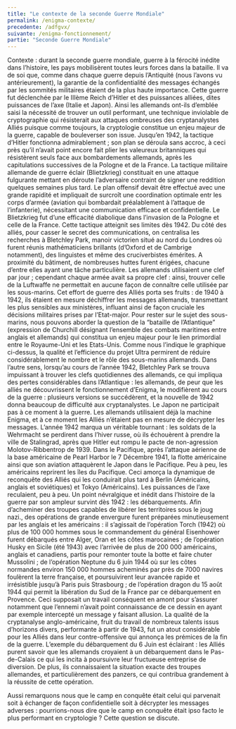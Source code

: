 ```yaml
---
title: "Le contexte de la seconde Guerre Mondiale"
permalink: /enigma-contexte/
precedente: /adfgvx/
suivante: /enigma-fonctionnement/
partie: "Seconde Guerre Mondiale"
---
```


Contexte : durant la seconde guerre mondiale, guerre à la férocité inédite dans l’histoire, les pays mobilisèrent toutes leurs forces dans la bataille. Il va de soi que, comme dans chaque guerre depuis l’Antiquité (nous l’avons vu antérieurement), la garantie de la confidentialité des messages échangés par les sommités militaires étaient de la plus haute importance. Cette guerre fut déclenchée par le IIIème Reich d’Hitler et des puissances alliées, dites puissances de l’axe (Italie et Japon). Ainsi les allemands ont-ils d’emblée saisi la nécessité de trouver un outil performant, une technique inviolable de cryptographie qui résisterait aux attaques ombreuses des cryptanalystes Alliés puisque comme toujours, la cryptologie constitue un enjeu majeur de la guerre, capable de bouleverser son issue. Jusqu’en 1942, la tactique d’Hitler fonctionna admirablement ; son plan se déroula sans accroc, à ceci près qu’il n’avait point encore fait plier les valeureux britanniques qui résistèrent seuls face aux bombardements allemands, après les capitulations successives de la Pologne et de la France. La tactique militaire allemande de guerre éclair (Blietzkrieg) constituait en une attaque fulgurante mettant en déroute l’adversaire contraint de signer une reddition quelques semaines plus tard. Le plan offensif devait être effectué avec une grande rapidité et impliquait de surcroît une coordination optimale entr les corps d’armée (aviation qui bombardait préalablement à l’attaque de l’infanterie), nécessitant une communication efficace et confidentielle. Le Blietzkrieg fut d’une efficacité diabolique dans l’invasion de la Pologne et celle de la France. Cette tactique atteignit ses limites dès 1942. Du côté des alliés, pour casser le secret des communications, on centralisa les recherches à Bletchley Park, manoir victorien situé au nord du Londres où furent réunis mathématiciens brillants (d’Oxford et de Cambrige notamment), des linguistes et même des cruciverbistes émérites. A proximité du bâtiment, de nombreuses huttes furent érigées, chacune d’entre elles ayant une tâche particulière. Les allemands utilisaient une clef par jour ; cependant chaque armée avait sa propre clef : ainsi, trouver celle de la Luftwaffe ne permettait en aucune façon de connaître celle utilisée par les sous-marins. Cet effort de guerre des Alliés porta ses fruits : de 1940 à 1942, ils étaient en mesure déchiffrer les messages allemands, transmettant les plus sensibles aux ministères, influant ainsi de façon cruciale les décisions militaires prises par l’Etat-major. Pour rester sur le sujet des sous-marins, nous pouvons aborder la question de la “bataille de l’Atlantique” (expression de Churchill désignant l’ensemble des combats maritimes entre anglais et allemands) qui constitua un enjeu majeur pour le lien primordial entre le Royaume-Uni et les Etats-Unis. Comme nous l’indique le graphique ci-dessus, la qualité et l’efficience du projet Ultra permirent de réduire considérablement le nombre et le rôle des sous-marins allemands. Dans l’autre sens, lorsqu’au cours de l’année 1942, Bletchley Park se trouva impuissant à trouver les clefs quotidiennes des allemands, ce qui impliqua des pertes considérables dans l’Atlantique : les allemands, de peur que les alliés ne découvrissent le fonctionnement d’Enigma, le modifièrent au cours de la guerre : plusieurs versions se succédèrent, et la nouvelle de 1942 donna beaucoup de difficulté aux cryptanalystes.
 Le Japon ne participait pas à ce moment à la guerre. Les allemands utilisaient déjà la machine Enigma, et à ce moment les Alliés n’étaient pas en mesure de décrypter les messages. L’année 1942 marqua un véritable tournant : les soldats de la Wehrmacht se perdirent dans l’hiver russe, où ils échouèrent à prendre la ville de Stalingrad, après que Hitler eut rompu le pacte de non-agression Molotov-Ribbentrop de 1939. Dans le Pacifique, après l’attaque aérienne de la base américaine de Pearl Harbor le 7 Décembre 1941, la flotte américaine ainsi que son aviation attaquèrent le Japon dans le Pacifique. Peu à peu, les américains reprirent les îles du Pacifique. Ceci amorça la dynamique de reconquête des Alliés qui les conduirait plus tard à Berlin (Américains, anglais et soviétiques) et Tokyo (Américains). Les puissances de l’axe reculaient, peu à peu. Un point névralgique et inédit dans l’histoire de la guerre par son ampleur survint dès 1942 : les débarquements. Afin d’acheminer des troupes capables de libérer les territoires sous le joug nazi., des opérations de grande envergure furent préparées minutieusement par les anglais et les américains : il s’agissait de l’opération Torch (1942) où plus de 100 000 hommes sous le commandement du général Eisenhower furent débarqués entre Alger, Oran et les côtes marocaines ; de l’opération Husky en Sicile (été 1943) avec l’arrivée de plus de 200 000 américains, anglais et canadiens, partis pour remonter toute la botte et faire chuter Mussolini ; de l’opération Neptune du 6 juin 1944 où sur les côtes normandes environ 150 000 hommes acheminés par près de 7000 navires foulèrent la terre française, et poursuivirent leur avancée rapide et irrésistible jusqu’à Paris puis Strasbourg ; de l’opération dragon du 15 août 1944 qui permit la libération du Sud de la France par ce débarquement en Provence. Ceci supposait un travail conséquent en amont pour s’assurer notamment que l’ennemi n’avait point connaissance de ce dessin en ayant par exemple intercepté un message y faisant allusion. La qualité de la cryptanalyse anglo-américaine, fruit du travail de nombreux talents issus d’horizons divers, performante à partir de 1943, fut un atout considérable pour les Alliés dans leur contre-offensive qui annonça les prémices de la fin de la guerre. L’exemple du débarquement du 6 Juin est éclairant : les Alliés purent savoir que les allemands croyaient à un débarquement dans le Pas-de-Calais ce qui les incita à poursuivre leur fructueuse entreprise de diversion. De plus, ils connaissaient la situation exacte des troupes allemandes, et particulièrement des panzers, ce qui contribua grandement à la réussite de cette opération.

Aussi remarquons nous que le camp en conquête était celui qui parvenait soit à échanger de façon confidentielle soit à décrypter les messages adverses : pourrions-nous dire que le camp en conquête était ipso facto le plus performant en cryptologie ? Cette question se discute.  
